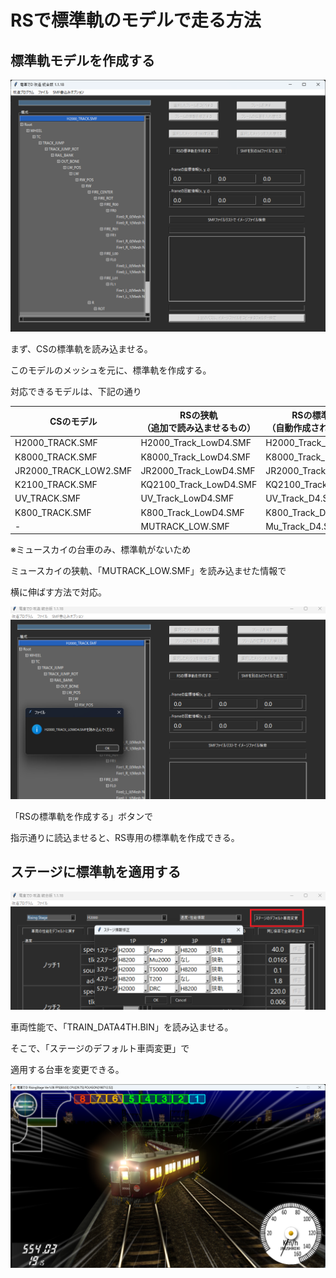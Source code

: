 # RSで標準軌のモデルで走る方法

## 標準軌モデルを作成する

![title](image/RSTrackModel.png)

まず、CSの標準軌を読み込ませる。

このモデルのメッシュを元に、標準軌を作成する。

対応できるモデルは、下記の通り

| CSのモデル | RSの狭軌<br>（追加で読み込ませるもの） | RSの標準軌<br>（自動作成されるもの） |
| --- | --- | --- |
| H2000_TRACK.SMF | H2000_Track_LowD4.SMF | H2000_Track_D4.SMF |
| K8000_TRACK.SMF | K8000_Track_LowD4.SMF | K8000_Track_D4.SMF |
| JR2000_TRACK_LOW2.SMF | JR2000_Track_LowD4.SMF | JR2000_Track_D4.SMF |
| K2100_TRACK.SMF | KQ2100_Track_LowD4.SMF | KQ2100_Track_D4.SMF |
| UV_TRACK.SMF | UV_Track_LowD4.SMF | UV_Track_D4.SMF |
| K800_TRACK.SMF | K800_Track_LowD4.SMF | K800_Track_D4.SMF |
| - | MUTRACK_LOW.SMF | Mu_Track_D4.SMF |

※ミュースカイの台車のみ、標準軌がないため

ミュースカイの狭軌、「MUTRACK_LOW.SMF」を読み込ませた情報で

横に伸ばす方法で対応。

![title](image/RSTrackModel2.png)

「RSの標準軌を作成する」ボタンで

指示通りに読込ませると、RS専用の標準軌を作成できる。

## ステージに標準軌を適用する

![title](image/RSTrainData.png)

車両性能で、「TRAIN_DATA4TH.BIN」を読み込ませる。

そこで、「ステージのデフォルト車両変更」で

適用する台車を変更できる。

![title](image/RSTrackD4.png)